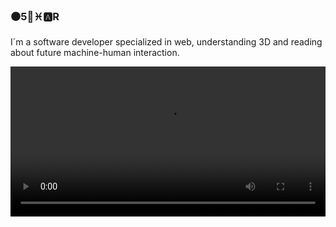 ### ⚫5⃣♓🅰R

<!--
**animanoir/animanoir** is a ✨ _special_ ✨ repository because its `README.md` (this file) appears on your GitHub profile.

Here are some ideas to get you started:

- 🔭 I’m currently working on ...
- 🌱 I’m currently learning ...
- 👯 I’m looking to collaborate on ...
- 🤔 I’m looking for help with ...
- 💬 Ask me about ...
- 📫 How to reach me: ...
- 😄 Pronouns: ...
- ⚡ Fun fact: ...
-->

I´m a software developer specialized in web, understanding 3D and reading about future machine-human interaction.

<video width="100%" height="240" controls>
  <source src="./faceTracking.mp4" type="video/mp4">
</video>